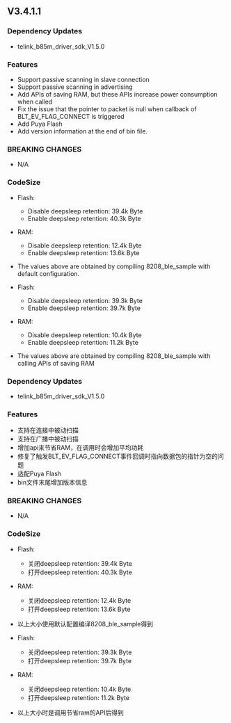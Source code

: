 ## V3.4.1.1

### Dependency Updates
   * telink_b85m_driver_sdk_V1.5.0
### Features
   * Support passive scanning in slave connection
   * Support passive scanning in advertising
   * Add APIs of saving RAM, but these APIs increase power consumption when called
   * Fix the issue that the pointer to packet is null when callback of BLT_EV_FLAG_CONNECT is triggered
   * Add Puya Flash
   * Add version information at the end of bin file.
   
### BREAKING CHANGES
   * N/A

### CodeSize
   * Flash:
      - Disable deepsleep retention: 39.4k Byte
      - Enable deepsleep retention: 40.3k Byte
   * RAM:
      - Disable deepsleep retention: 12.4k Byte
      - Enable deepsleep retention: 13.6k Byte
   * The values above are obtained by compiling 8208_ble_sample with default configuration. 

   * Flash:
      - Disable deepsleep retention: 39.3k Byte
      - Enable deepsleep retention: 39.7k Byte
   * RAM:
      - Disable deepsleep retention: 10.4k Byte
      - Enable deepsleep retention: 11.2k Byte
   * The values above are obtained by compiling 8208_ble_sample with calling APIs of saving RAM
### Dependency Updates
   * telink_b85m_driver_sdk_V1.5.0
### Features
   * 支持在连接中被动扫描
   * 支持在广播中被动扫描
   * 增加api来节省RAM，在调用时会增加平均功耗
   * 修复了触发BLT_EV_FLAG_CONNECT事件回调时指向数据包的指针为空的问题
   * 适配Puya Flash
   * bin文件末尾增加版本信息
   
### BREAKING CHANGES
   * N/A

### CodeSize
   * Flash:
      - 关闭deepsleep retention: 39.4k Byte
      - 打开deepsleep retention: 40.3k Byte
   * RAM:
      - 关闭deepsleep retention: 12.4k Byte
      - 打开deepsleep retention: 13.6k Byte
   * 以上大小使用默认配置编译8208_ble_sample得到

   * Flash:
      - 关闭deepsleep retention: 39.3k Byte
      - 打开deepsleep retention: 39.7k Byte
   * RAM:
      - 关闭deepsleep retention: 10.4k Byte
      - 打开deepsleep retention: 11.2k Byte
   * 以上大小时是调用节省ram的API后得到